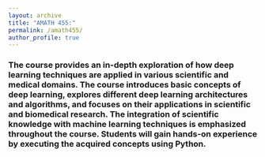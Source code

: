 ```yaml
---
layout: archive
title: "AMATH 455:"
permalink: /amath455/
author_profile: true
---
```


### The course provides an in-depth exploration of how deep learning techniques are applied in various scientific and medical domains. The course introduces basic concepts of deep learning, explores different deep learning architectures and algorithms, and focuses on their applications in scientific and biomedical research. The integration of scientific knowledge with machine learning techniques is emphasized throughout the course. Students will gain hands-on experience by executing the acquired concepts using Python.